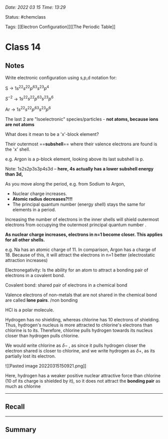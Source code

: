 *Date: 2022 03 15 Time: 13:29*


Status: #chemclass

Tags: [[Electron Configuration]][[The Periodic Table]]


# Class 14


## Notes
Write electronic configuration using s,p,d notation for:

S -> $1s^22s^22p^63s^23p^4$

$S^{-2}$ -> $1s^22s^22p^63s^23p^6$

Ar -> $1s^22s^22p^63s^23p^6$

The last 2 are "Isoelectronic" species/particles - **not atoms, because ions are not atoms**

What does it mean to be a 'x'-block element?

Their outermost ==**subshell**== where their valence electrons are found is the 'x' shell.

e.g. Argon is a p-block element, looking above its last subshell is p.

Note: 1s2s2p3s3p4s3d – **here, 4s actually has a lower subshell energy than 3d,**


As you move along the period, e.g. from Sodium to Argon,

* Nuclear charge increases.
* **Atomic radius decreases?!!!**
* The principal quantum number (energy shell) stays the same for elements in a period.


Increasing the number of electrons in the inner shells will shield outermost electrons from occupying the outermost principal quantum number .

**As nuclear charge increases, electrons in n=1 become closer. This applies for all other shells.**

e.g. Na has an atomic charge of 11. In comparison, Argon has a charge of 18. Because of this, it will attract the electrons in n=1 better (electrostatic attraction increases)

Electronegativity: Is the ability for an atom to attract a bonding pair of electrons in a covalent bond.

Covalent bond: shared pair of electrons in a chemical bond

Valence electrons of non-metals that are not shared in the chemical bond are called **lone pairs**. /non bonding

HCl is a polar molecule.

Hydrogen has no shielding, whereas chlorine has 10 electrons of shielding. Thus, hydrogen's nucleus is more attracted to chlorine's electrons than chlorine is to its. Therefore, chlorine pulls hydrogen towards its nucleus closer than hydrogen pulls chlorine. 

We would write chlorine as $\delta -$ , as since it pulls hydrogen closer the electron shared is closer to chlorine, and we write hydrogen as $\delta +$, as its partially lost its electron.

![[Pasted image 20220315150921.png]]

Here, hydrogen has a weaker positive nuclear attractive force than chlorine (10 of its charge is shielded by it), so it does not attract the **bonding pair** as much as chlorine 





---
## Recall








---

## Summary